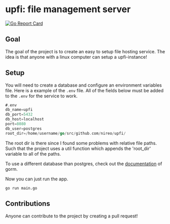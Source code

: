 # upfi: file management server

[![Go Report Card](https://goreportcard.com/badge/github.com/nireo/upfi)](https://goreportcard.com/report/github.com/nireo/upfi)

## Goal

The goal of the project is to create an easy to setup file hosting service. The idea is that anyone with a linux computer can setup a upfi-instance!


## Setup

You will need to create a database and configure an environment variables file. Here is a example of the `.env` file. All of the fields below must be added to the `.env` for the service to work.

```go
#.env
db_name=upfi
db_port=5432
db_host=localhost
port=8080
db_user=postgres
root_dir=/home/username/go/src/github.com/nireo/upfi/
```

The root dir is there since I found some problems with relative file paths. Such that the project uses a util function which appends the 'root_dir' variable to all of the paths.

To use a different database than postgres, check out the [documentation](https://gorm.io/docs/connecting_to_the_database.html) of gorm.


Now you can just run the app.

```
go run main.go
```

## Contributions

Anyone can contribute to the project by creating a pull request!
